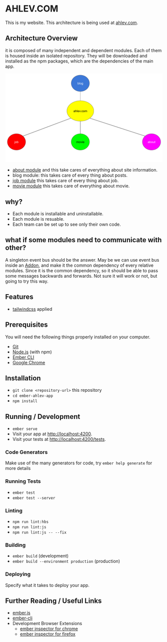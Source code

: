 # AHLEV.COM

This is my website. This architecture is being used at [ahlev.com](https://ahlev.com).

## Architecture Overview

it is composed of many independent and dependent modules. Each of them is housed inside an isolated repository. They will be downloaded and installed as the npm packages, which are the dependencies of the main app.

<img src="./doc/architecture.svg">

* [about module](https://github.com/3alinka/ember-engine-ahlev-about)
and this take cares of everything about site information.
* blog module: this takes care of every thing about posts.
* [job module](https://github.com/3alinka/ember-engine-ahlev-job)
this takes care of every thing about job.
* [movie module](https://github.com/3alinka/ember-engine-ahlev-movie)
this takes care of everything about movie.

## why?
* Each module is installable and uninstallable.
* Each module is resuable.
* Each team can be set up to see only their own code.

## what if some modules need to communicate with other?
A singleton event bus should be the answer.
May be we can use event bus inside an [Addon](https://cli.emberjs.com/release/writing-addons/intro-tutorial/), and make it the common dependency of every relative modules. Since it is the common dependency, so it should be able to pass some messages backwards and forwards. Not sure it will work or not, but going to try this way.

## Features
* [tailwindcss](https://tailwindcss.com/) applied

## Prerequisites

You will need the following things properly installed on your computer.

* [Git](https://git-scm.com/)
* [Node.js](https://nodejs.org/) (with npm)
* [Ember CLI](https://ember-cli.com/)
* [Google Chrome](https://google.com/chrome/)

## Installation

* `git clone <repository-url>` this repository
* `cd ember-ahlev-app`
* `npm install`

## Running / Development

* `ember serve`
* Visit your app at [http://localhost:4200](http://localhost:4200).
* Visit your tests at [http://localhost:4200/tests](http://localhost:4200/tests).

### Code Generators

Make use of the many generators for code, try `ember help generate` for more details

### Running Tests

* `ember test`
* `ember test --server`

### Linting

* `npm run lint:hbs`
* `npm run lint:js`
* `npm run lint:js -- --fix`

### Building

* `ember build` (development)
* `ember build --environment production` (production)

### Deploying

Specify what it takes to deploy your app.

## Further Reading / Useful Links

* [ember.js](https://emberjs.com/)
* [ember-cli](https://ember-cli.com/)
* Development Browser Extensions
  * [ember inspector for chrome](https://chrome.google.com/webstore/detail/ember-inspector/bmdblncegkenkacieihfhpjfppoconhi)
  * [ember inspector for firefox](https://addons.mozilla.org/en-US/firefox/addon/ember-inspector/)

